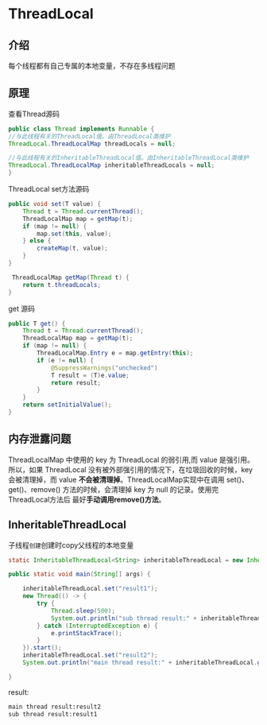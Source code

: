 # ThreadLocal

## 介绍

每个线程都有自己专属的本地变量，不存在多线程问题

## 原理

查看Thread源码

```java
public class Thread implements Runnable {
//与此线程有关的ThreadLocal值。由ThreadLocal类维护
ThreadLocal.ThreadLocalMap threadLocals = null;

//与此线程有关的InheritableThreadLocal值。由InheritableThreadLocal类维护
ThreadLocal.ThreadLocalMap inheritableThreadLocals = null;
}
```

ThreadLocal set方法源码

```java
public void set(T value) {
    Thread t = Thread.currentThread();
    ThreadLocalMap map = getMap(t);
    if (map != null) {
        map.set(this, value);
    } else {
        createMap(t, value);
    }
}

 ThreadLocalMap getMap(Thread t) {
    return t.threadLocals;
}
```

get 源码

```java
public T get() {
    Thread t = Thread.currentThread();
    ThreadLocalMap map = getMap(t);
    if (map != null) {
        ThreadLocalMap.Entry e = map.getEntry(this);
        if (e != null) {
            @SuppressWarnings("unchecked")
            T result = (T)e.value;
            return result;
        }
    }
    return setInitialValue();
}
```

## 内存泄露问题
ThreadLocalMap 中使用的 key 为 ThreadLocal 的弱引用,而 value 是强引用。所以，如果 ThreadLocal 没有被外部强引用的情况下，在垃圾回收的时候，key 会被清理掉，而 value **不会被清理掉**。ThreadLocalMap实现中在调用 set()、get()、remove() 方法的时候，会清理掉 key 为 null 的记录。使用完 ThreadLocal方法后 最好**手动调用remove()方法**。

## InheritableThreadLocal

子线程`创建`创建时copy父线程的本地变量

```java
static InheritableThreadLocal<String> inheritableThreadLocal = new InheritableThreadLocal<>();

public static void main(String[] args) {

    inheritableThreadLocal.set("result1");
    new Thread(() -> {
        try {
            Thread.sleep(500);
            System.out.println("sub thread result:" + inheritableThreadLocal.get());
        } catch (InterruptedException e) {
            e.printStackTrace();
        }
    }).start();
    inheritableThreadLocal.set("result2");
    System.out.println("main thread result:" + inheritableThreadLocal.get());

}
```

result:

```bash
main thread result:result2
sub thread result:result1
```
